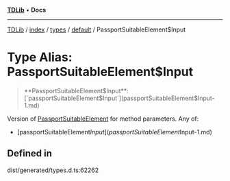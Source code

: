 [**TDLib**](../../../../../../README.md) • **Docs**

***

[TDLib](../../../../../../modules.md) / [index](../../../../../README.md) / [types](../../../README.md) / [default](../README.md) / PassportSuitableElement$Input

# Type Alias: PassportSuitableElement$Input

> **PassportSuitableElement$Input**: [`passportSuitableElement$Input`](passportSuitableElement$Input-1.md)

Version of [PassportSuitableElement](PassportSuitableElement.md) for method parameters.
Any of:
- [passportSuitableElement$Input](passportSuitableElement$Input-1.md)

## Defined in

dist/generated/types.d.ts:62262
